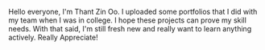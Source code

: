 Hello everyone, I'm Thant Zin Oo. I uploaded some portfolios that I did with my team when I was in college. I hope these projects can prove my skill needs. 
With that said, I'm still fresh new and really want to learn anything actively.
Really Appreciate!
